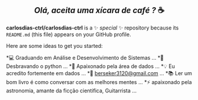 ## <center>_Olá, aceita uma xícara de café ?_ ☕</center>


**carlosdias-ctrl/carlosdias-ctrl** is a ✨ _special_ ✨ repository because its `README.md` (this file) appears on your GitHub profile.

Here are some ideas to get you started:

 *💻 Graduando em Análise e Desenvolvimento de Sistemas ...
  *🐍 Desbravando o python ...
   *🎲 Apaixonado pela área de dados ...
     *💡 Eu acredito fortemente em dados ...
   *💬 berseker3120@gmail.com ...
  *📚 Ler um bom livro é como conversar com as melhores mentes ...
 *⚡ apaixonado pela astronomia, amante da ficção cientifica, Guitarrista ...

